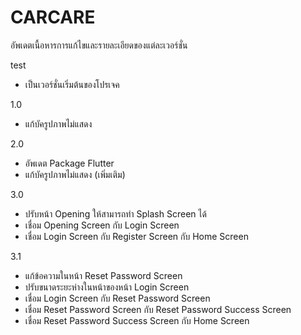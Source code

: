 # CARCARE

อัพเดตเนื้อหารการแก้ไขและรายละเอียดของแต่ละเวอร์ชั่น

test
- เป็นเวอร์ชั่นเริ่มต้นของโปรเจค

1.0
- แก้บัครูปภาพไม่แสดง

2.0
- อัพเดต Package Flutter
- แก้บัครูปภาพไม่แสดง (เพิ่มเติม)

3.0
- ปรับหน้า Opening ให้สามารถทำ Splash Screen ได้
- เชื่อม Opening Screen กับ Login Screen
- เชื่อม Login Screen กับ Register Screen กับ Home Screen

3.1
- แก้ข้อความในหน้า Reset Password Screen
- ปรับขนาดระยะห่างในหน้าของหน้า Login Screen
- เชื่อม Login Screen กับ Reset Password Screen
- เชื่อม Reset Password Screen กับ Reset Password Success Screen
- เชื่อม Reset Password Success Screen กับ Home Screen
